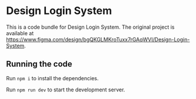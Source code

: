 
  # Design Login System

  This is a code bundle for Design Login System. The original project is available at https://www.figma.com/design/bgQKGLMKroTuxx7rGAqWVI/Design-Login-System.

  ## Running the code

  Run `npm i` to install the dependencies.

  Run `npm run dev` to start the development server.
  